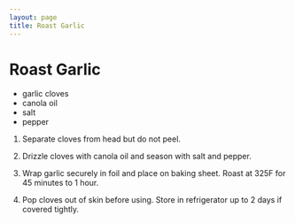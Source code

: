 ```yaml
---
layout: page
title: Roast Garlic
---
```


# Roast Garlic

+ garlic cloves
+ canola oil
+ salt
+ pepper

1. Separate cloves from head but do not peel.

2. Drizzle cloves with canola oil and season with salt and pepper.

3. Wrap garlic securely in foil and place on baking sheet. Roast at 325F for 45 minutes to 1 hour.

4. Pop cloves out of skin before using. Store in refrigerator up to 2 days if covered tightly.
